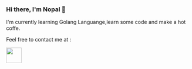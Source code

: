 ### Hi there, I'm Nopal 👋

I'm currently learning Golang Languange,learn some code and make a hot coffe.


Feel free to contact me at :

<a href="facebook.com/nopallls"><img src="https://icon-library.com/images/facebook-icon-jpg-download/facebook-icon-jpg-download-5.jpg" style="width:42px;height:42px;"></a>

<!--
**nopalls/nopalls** is a ✨ _special_ ✨ repository because its `README.md` (this file) appears on your GitHub profile.

Here are some ideas to get you started:

- 🔭 I’m currently working on ...
- 🌱 I’m currently learning Golang Languange
- 👯 I’m looking to collaborate on ...
- 🤔 I’m looking for help with a smile and grab a coffee
- 💬 Ask me about myself and my repo
- 📫 How to reach me: Here you go <link href="facebook.com/nopallls">
- 😄 Pronouns: ...
- ⚡ Fun fact: ...
-->
